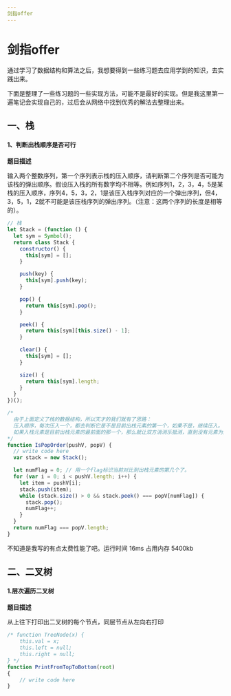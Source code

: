 ```yaml
---
剑指offer
---
```




# 剑指offer



通过学习了数据结构和算法之后，我想要得到一些练习题去应用学到的知识，去实践出来。

下面是整理了一些练习题的一些实现方法，可能不是最好的实现。但是我这里第一遍笔记会实现自己的，过后会从网络中找到优秀的解法去整理出来。





## 一、栈

#### 1、判断出栈顺序是否可行

**题目描述**

输入两个整数序列，第一个序列表示栈的压入顺序，请判断第二个序列是否可能为该栈的弹出顺序。假设压入栈的所有数字均不相等。例如序列1，2，3，4，5是某栈的压入顺序，序列4，5，3，2，1是该压入栈序列对应的一个弹出序列，但4，3，5，1，2就不可能是该压栈序列的弹出序列。（注意：这两个序列的长度是相等的）。



```js
// 栈
let Stack = (function () {
  let sym = Symbol();
  return class Stack {
    constructor() {
      this[sym] = [];
    }

    push(key) {
      this[sym].push(key);
    }

    pop() {
      return this[sym].pop();
    }

    peek() {
      return this[sym][this.size() - 1];
    }

    clear() {
      this[sym] = [];
    }

    size() {
      return this[sym].length;
    }
  }
})();

/*
  由于上面定义了栈的数据结构，所以天才的我们就有了思路：
  压入顺序，每次压入一个，都去判断它是不是目前出栈元素的第一个，如果不是，继续压入。
  如果入栈元素是目前出栈元素的最前面的那一个，那么就让双方消消乐抵消，直到没有元素为止，根据入栈元素里面的是否为空来判断是否可行。
*/
function IsPopOrder(pushV, popV) {
  // write code here
  var stack = new Stack();

  let numFlag = 0; // 用一个flag标识当前对比到出栈元素的第几个了。
  for (var i = 0; i < pushV.length; i++) {
    let item = pushV[i];
    stack.push(item);
    while (stack.size() > 0 && stack.peek() === popV[numFlag]) {
      stack.pop();
      numFlag++;
    }
  }
  return numFlag === popV.length;
}
```

不知道是我写的有点太费性能了吧。运行时间 16ms 占用内存 5400kb







## 二、二叉树



#### 1.层次遍历二叉树

**题目描述**

从上往下打印出二叉树的每个节点，同层节点从左向右打印

```js
/* function TreeNode(x) {
    this.val = x;
    this.left = null;
    this.right = null;
} */
function PrintFromTopToBottom(root)
{
    // write code here
}
```

























